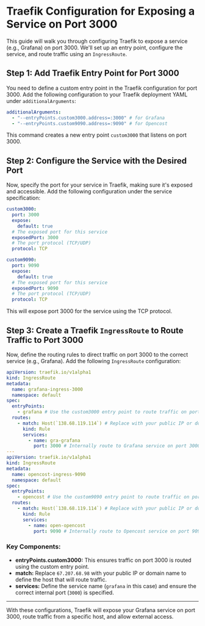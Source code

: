 # Traefik Configuration for Exposing a Service on Port 3000

This guide will walk you through configuring Traefik to expose a service (e.g., Grafana) on port 3000. We'll set up an entry point, configure the service, and route traffic using an `IngressRoute`.

## Step 1: Add Traefik Entry Point for Port 3000

You need to define a custom entry point in the Traefik configuration for port 3000. Add the following configuration to your Traefik deployment YAML under `additionalArguments`:

```yaml
additionalArguments:
  - "--entryPoints.custom3000.address=:3000" # for Grafana
  - "--entryPoints.custom9090.address=:9090" # for Opencost
```

This command creates a new entry point `custom3000` that listens on port 3000.

## Step 2: Configure the Service with the Desired Port

Now, specify the port for your service in Traefik, making sure it's exposed and accessible. Add the following configuration under the service specification:

```yaml
custom3000:
  port: 3000
  expose:
    default: true
  # The exposed port for this service
  exposedPort: 3000
  # The port protocol (TCP/UDP)
  protocol: TCP

custom9090:
  port: 9090
  expose:
    default: true
  # The exposed port for this service
  exposedPort: 9090
  # The port protocol (TCP/UDP)
  protocol: TCP
```

This will expose port 3000 for the service using the TCP protocol.

## Step 3: Create a Traefik `IngressRoute` to Route Traffic to Port 3000

Now, define the routing rules to direct traffic on port 3000 to the correct service (e.g., Grafana). Add the following `IngressRoute` configuration:

```yaml
apiVersion: traefik.io/v1alpha1
kind: IngressRoute
metadata:
  name: grafana-ingress-3000
  namespace: default
spec:
  entryPoints:
    - grafana # Use the custom3000 entry point to route traffic on port 3000
  routes:
    - match: Host(`138.68.119.114`) # Replace with your public IP or domain
      kind: Rule
      services:
        - name: gra-grafana
          port: 3000 # Internally route to Grafana service on port 3000
---
apiVersion: traefik.io/v1alpha1
kind: IngressRoute
metadata:
  name: opencost-ingress-9090
  namespace: default
spec:
  entryPoints:
    - opencost # Use the custom9090 entry point to route traffic on port 9090
  routes:
    - match: Host(`138.68.119.114`) # Replace with your public IP or domain
      kind: Rule
      services:
        - name: open-opencost
          port: 9090 # Internally route to Opencost service on port 9090
```

### Key Components:

- **entryPoints.custom3000:** This ensures traffic on port 3000 is routed using the custom entry point.
- **match:** Replace `67.207.68.98` with your public IP or domain name to define the host that will route traffic.
- **services:** Define the service name (`grafana` in this case) and ensure the correct internal port (`3000`) is specified.

---

With these configurations, Traefik will expose your Grafana service on port 3000, route traffic from a specific host, and allow external access.

